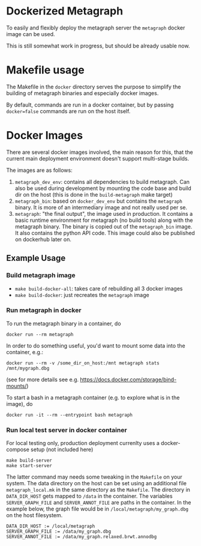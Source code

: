# Dockerized Metagraph

To easily and flexibly deploy the metagraph server the `metagraph` docker image can be used.

This is still somewhat work in progress, but should be already usable now.

# Makefile usage

The Makefile in the `docker` directory serves the purpose to simplify the building of metagraph binaries and especially docker images.

By default, commands are run in a docker container, but by passing `docker=false` commands are run on the host itself.

# Docker Images

There are several docker images involved, the main reason for this, that the current main deployment environment doesn't support multi-stage builds.

The images are as follows:
1. `metagraph_dev_env`: contains all dependencies to build metagraph. Can also be used during development by mounting the code base and build dir on the host (this is done in the `build-metagraph` make target)
2. `metagraph_bin`: based on `docker_dev_env` but contains the `metagraph` binary. It is more of an intermediary image and not really used per se.
3. `metagraph`: "the final output", the image used in production. It contains a basic runtime environment for metagraph (no build tools) along with the metagraph binary. The binary is copied out of the `metagraph_bin` image. It also contains the python API code. This image could also be published on dockerhub later on.

## Example Usage

### Build metagraph image

* `make build-docker-all`: takes care of rebuilding all 3 docker images
* `make build-docker`: just recreates the `metagraph` image

### Run metagraph in docker

To run the metagraph binary in a container, do
```
docker run --rm metagraph
```

In order to do something useful, you'd want to mount some data into the container, e.g.:

```
docker run --rm -v /some_dir_on_host:/mnt metagraph stats /mnt/mygraph.dbg
```

(see for more details see e.g. https://docs.docker.com/storage/bind-mounts/)

To start a bash in a metagraph container (e.g. to explore what is in the image), do
```
docker run -it --rm --entrypoint bash metagraph
```

### Run local test server in docker container

For local testing only, production deployment currenlty uses a docker-compose setup (not included here)

```
make build-server
make start-server
```

The latter command may needs some tweaking in the `Makefile` on your system. The data directory on the host can be set using an additional file `metagraph_local.mk` in the same directory as the `Makefile`. The directory in `DATA_DIR_HOST` gets mapped to `/data` in the container. The variables `SERVER_GRAPH_FILE` and `SERVER_ANNOT_FILE` are paths in the container. In the example below, the graph file would be in `/local/metagraph/my_graph.dbg` on the host filesystem.

```
DATA_DIR_HOST := /local/metagraph
SERVER_GRAPH_FILE := /data/my_graph.dbg
SERVER_ANNOT_FILE := /data/my_graph.relaxed.brwt.annodbg

```
